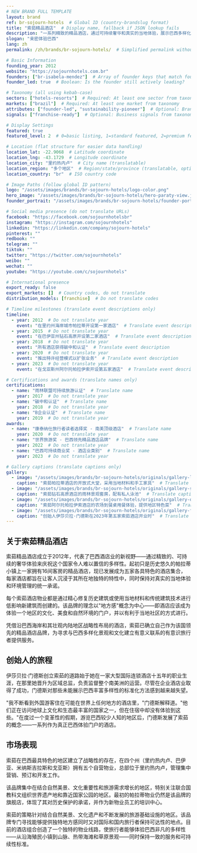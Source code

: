 ```yaml
---
# NEW BRAND FULL TEMPLATE
layout: brand
ref: br-sojourn-hotels  # Global ID (country-brandslug format)
title: "索茹精品酒店"  # Display name, fallback if JSON lookup fails
description: "一系列精致的精品酒店，通过可持续奢华和真实的当地体验，展示巴西多样化的景观。"
slogan: "亲密体验巴西"
lang: zh
permalink: /zh/brands/br-sojourn-hotels/  # Simplified permalink without country code

# Basic Information
founding_year: 2012
website: "https://sojournhotels.com.br"
founders: ["br-isabela-mendez"]  # Array of founder keys that match founder_names.json entries
founder_led: true  # Boolean: Is the founder still actively leading?

# Taxonomy (all using kebab-case)
sectors: ["hotels-resorts"]  # Required: At least one sector from taxonomy
markets: ["brazil"]  # Required: At least one market from taxonomy
attributes: ["founder-led", "sustainability-pioneer"]  # Optional: Brand attributes from taxonomy
signals: ["franchise-ready"]  # Optional: Business signals from taxonomy

# Display Settings
featured: true
featured_level: 2  # 0=basic listing, 1=standard featured, 2=premium featured

# Location (flat structure for easier data handling)
location_lat: -22.9068  # Latitude coordinate
location_lng: -43.1729  # Longitude coordinate
location_city: "里约热内卢"  # City name (translatable)
location_region: "多个地区"  # Region/state/province (translatable, optional)
location_country: "br"  # ISO country code

# Image Paths (follow global ID pattern)
logo: "/assets/images/brands/br-sojourn-hotels/logo-color.png"
hero_image: "/assets/images/brands/br-sojourn-hotels/hero-paraty-view.jpg"
founder_portrait: "/assets/images/brands/br-sojourn-hotels/founder-portrait.jpg"

# Social media presence (do not translate URLs)
facebook: "https://facebook.com/sojournhotelsbr"
instagram: "https://instagram.com/sojournhotels"
linkedin: "https://linkedin.com/company/sojourn-hotels"
pinterest: ""
redbook: ""
telegram: ""
tiktok: ""
twitter: "https://twitter.com/sojournhotels"
weibo: ""
wechat: ""
youtube: "https://youtube.com/c/sojournhotels"

# International presence
export_ready: false
export_markets: []  # Country codes, do not translate
distribution_models: [franchise]  # Do not translate codes

# Timeline milestones (translate event descriptions only)
timeline:
  - year: 2012  # Do not translate year
    event: "在里约州海岸城市帕拉蒂开设第一家酒店"  # Translate event description
  - year: 2015  # Do not translate year
    event: "在巴伊亚州钻石高原开设第二家酒店"  # Translate event description
  - year: 2018  # Do not translate year
    event: "所有酒店获得碳中和认证"  # Translate event description
  - year: 2020  # Do not translate year
    event: "推出特许经营模式以扩张业务"  # Translate event description
  - year: 2023  # Do not translate year
    event: "在戈亚斯州阿尔托帕拉伊索开设第五家酒店"  # Translate event description

# Certifications and awards (translate names only)
certifications:
  - name: "雨林联盟可持续旅游认证"  # Translate name
    year: 2017  # Do not translate year
  - name: "碳中和认证"  # Translate name
    year: 2018  # Do not translate year
  - name: "B企业认证"  # Translate name
    year: 2019  # Do not translate year
awards:
  - name: "康泰纳仕旅行者读者选择奖 - 南美顶级酒店"  # Translate name
    year: 2020  # Do not translate year
  - name: "世界旅游奖 - 巴西领先精品酒店品牌"  # Translate name
    year: 2022  # Do not translate year
  - name: "巴西可持续商业奖 - 酒店业类别"  # Translate name
    year: 2023  # Do not translate year

# Gallery captions (translate captions only)
gallery:
  - image: "/assets/images/brands/br-sojourn-hotels/originals/gallery-lobby.jpg"  # Do not translate path
    caption: "索茹帕拉蒂酒店的开放式大堂，采用当地材料和手工家具"  # Translate caption
  - image: "/assets/images/brands/br-sojourn-hotels/originals/gallery-suite.jpg"  # Do not translate path
    caption: "索茹钻石高原酒店的雨林景观套房，配有私人泳池"  # Translate caption
  - image: "/assets/images/brands/br-sojourn-hotels/originals/gallery-dining.jpg"  # Do not translate path
    caption: "索茹阿尔托帕拉伊索酒店的农场到餐桌用餐体验，提供地区特色菜"  # Translate caption
  - image: "/assets/images/brands/br-sojourn-hotels/originals/gallery-founder.jpg"  # Do not translate path
    caption: "创始人伊莎贝拉·门德斯在2023年第五家索茹酒店开业时"  # Translate caption
---
```


## 关于索茹精品酒店

索茹精品酒店成立于2012年，代表了巴西酒店业的新视野——通过精致的、可持续的奢华体验来庆祝这个国家令人难以置信的多样性。起初只是历史悠久的帕拉蒂小镇上一家拥有16间客房的精品酒店，现已发展成为五家各具特色的酒店集合，每家酒店都旨在让客人沉浸于其所在地独特的特性中，同时保持对真实的当地体验和环境管理的统一承诺。

每个索茹酒店物业都是通过精心修复历史建筑或使用当地材料和传统建筑技术进行低影响新建筑而创建的。该品牌的理念以"地方感"概念为中心——即酒店应该成为体验一个地区的文化、美食和自然环境的门户，并以有利于当地社区的方式进行。

凭借沿巴西海岸和其壮观内陆地区战略性布局的酒店，索茹已确立自己作为该国领先的精品酒店品牌，为寻求与巴西多样化景观和文化建立有意义联系的有意识旅行者提供服务。

## 创始人的旅程

伊莎贝拉·门德斯创立索茹的道路始于她在一家大型国际连锁酒店十五年的职业生涯，在那里她晋升为区域总监，负责监督整个南美洲的运营。尽管在企业酒店业取得了成功，门德斯对那些未能展示巴西丰富多样性的标准化方法感到越来越失望。

"我不断看到外国游客住在可能在世界上任何地方的酒店里，"门德斯解释道。"他们正在访问地球上文化和生态最丰富的国家之一，但在住宿中却没有体验到这些。"在度过一个变革性的假期，游览巴西较少人知的地区后，门德斯发展了索茹的概念——一系列作为真正巴西体验门户的酒店。

## 市场表现

索茹在巴西最具特色的地区建立了战略性的存在，在四个州（里约热内卢、巴伊亚、米纳斯吉拉斯和戈亚斯）拥有五个自营物业，总部位于里约热内卢，管理集中营销、预订和开发工作。

该品牌集中在结合自然美景、文化重要性和旅游需求增长的地区，特别关注联合国教科文组织世界遗产地和靠近国家公园的地区。最初的帕拉蒂物业仍然是该品牌的旗舰店，体现了其对历史保护的承诺，并作为新物业员工的培训中心。

索茹的策略针对结合自然美景、文化遗产和不断发展的旅游基础设施的地区。该品牌专门寻找能够提供独特地方感同时又对国际和国内旅行者保持可达性的地点。目前的酒店组合创造了一个独特的物业线路，使旅行者能够体验巴西非凡的多样性——从沿海殖民小镇到山脉、热带海滩和草原景观——同时保持一致的服务和可持续性标准。
